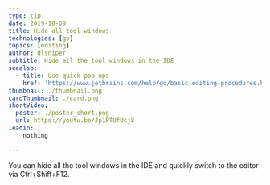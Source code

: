 ```yaml
---
type: tip
date: 2019-10-09
title: Hide all tool windows
technologies: [go]
topics: [editing]
author: dlsniper
subtitle: Hide all the tool windows in the IDE
seealso:
  - title: Use quick pop-ups
    href: 'https://www.jetbrains.com/help/go/basic-editing-procedures.html#quick_popups'
thumbnail: ./thumbnail.png
cardThumbnail: ./card.png
shortVideo:
  poster: ./poster_short.png
  url: https://youtu.be/Jp1PTUfUcj8
leadin: |
    nothing

---
```


You can hide all the tool windows in the IDE and quickly switch to the editor via Ctrl+Shift+F12.